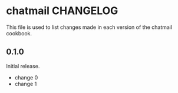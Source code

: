 # chatmail CHANGELOG

This file is used to list changes made in each version of the chatmail cookbook.

## 0.1.0

Initial release.

- change 0
- change 1

